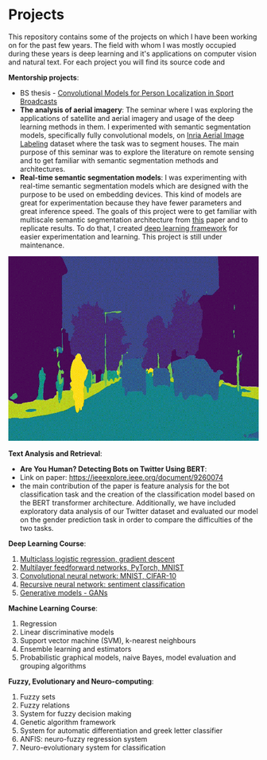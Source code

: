 # Projects
This repository contains some of the projects on which I have been working on for the past few years. The field with whom I was mostly occupied during these years is deep learning and it's applications on computer vision and natural text. For each project you will find its source code and 

**Mentorship projects**:
* BS thesis - [Convolutional Models for Person Localization in Sport Broadcasts](http://www.zemris.fer.hr/~ssegvic/project/pubs/stipic19bs.pdf)
* **The analysis of aerial imagery**:
The seminar where I was exploring the applications of satellite and aerial imagery and usage of the deep learning methods in them. 
I experimented with semantic segmentation models, specifically fully convolutional models, on [Inria Aerial Image Labeling](https://paperswithcode.com/dataset/inria-aerial-image-labeling) dataset where the task was to segment houses. The main purpose of this seminar was to explore the literature on remote sensing and to get familiar with semantic segmentation methods and architectures. 
* **Real-time semantic segmentation models**:
I was experimenting with real-time semantic segmentation models which are designed with the purpose to be used on embedding devices. This kind of models are great for experimentation because they have fewer parameters and great inference speed. The goals of this project were to get familiar with multiscale semantic segmentation architecture from [this](https://arxiv.org/abs/1903.08469) paper and to replicate results. To do that, I created [deep learning framework](https://github.com/dominikstipic/DSLearn) for easier experimentation and learning. This project is still under maintenance. 

![alt text](https://github.com/dominikstipic/CV/blob/main/Segmentation/camvid.gif)


**Text Analysis and Retrieval**:
* **Are You Human? Detecting Bots on Twitter Using BERT**:
* Link on paper: https://ieeexplore.ieee.org/document/9260074
* the main contribution of the paper is feature analysis for the bot classification task and the creation of the classification model based on the BERT transformer architecture. Additionally, we have included exploratory data analysis of our Twitter dataset and evaluated our model on the gender prediction task in order to compare the difficulties of the two tasks.

**Deep Learning Course**:
1. [Multiclass logistic regression, gradient descent](http://www.zemris.fer.hr/~ssegvic/du/lab0.shtml)
2. [Multilayer feedforward networks, PyTorch, MNIST](http://www.zemris.fer.hr/~ssegvic/du/lab1.shtml)
3. [Convolutional neural network: MNIST, CIFAR-10](https://dlunizg.github.io/lab2/)
4. [Recursive neural network: sentiment classification](https://dlunizg.github.io/lab3/)
5. [Generative models - GANs](https://dlunizg.github.io/lab4/)

**Machine Learning Course**:
1. Regression
2. Linear discriminative models
3. Support vector machine (SVM), k-nearest neighbours
4. Ensemble learning and estimators
5. Probabilistic graphical models, naive Bayes, model evaluation and grouping algorithms 

**Fuzzy, Evolutionary and Neuro-computing**:
1. Fuzzy sets
2. Fuzzy relations
3. System for fuzzy decision making
4. Genetic algorithm framework
5. System for automatic differentiation and greek letter classifier
6. ANFIS: neuro-fuzzy regression system
7. Neuro-evolutionary system for classification


